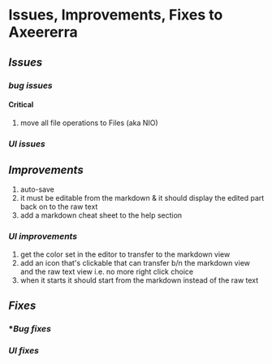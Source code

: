 # **Issues, Improvements, Fixes to Axeererra**

## _Issues_

### **_bug issues_**

#### **Critical**

1. move all file operations to Files (aka NIO)

### **_UI issues_**

## _Improvements_

1. auto-save
2. it must be editable from the markdown & it should display the edited part back on to the raw text
3. add a markdown cheat sheet to the help section

### **_UI improvements_**

1. get the color set in the editor to transfer to the markdown view
2. add an icon that's clickable that can transfer b/n the markdown view and the raw text view i.e. no more right click choice
3. when it starts it should start from the markdown instead of the raw text

## _Fixes_

### **_Bug fixes_*

### _UI fixes_